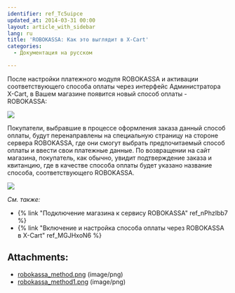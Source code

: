 ```yaml
---
identifier: ref_Tc5uipce
updated_at: 2014-03-31 00:00
layout: article_with_sidebar
lang: ru
title: 'ROBOKASSA: Как это выглядит в X-Cart'
categories:
  - Документация на русском

---
```



После настройки платежного модуля ROBOKASSA и активации соответствующего способа оплаты через интерфейс Администратора X-Cart, в Вашем магазине появится новый способ оплаты - ROBOKASSA:

![]({{site.baseurl}}/attachments/7504665/7602400.png)

Покупатели, выбравшие в процессе оформления заказа данный способ оплаты, будут перенаправлены на специальную страницу на стороне сервера ROBOKASSA, где они смогут выбрать предпочитаемый способ оплаты и ввести свои платежные данные. По возвращении на сайт магазина, покупатель, как обычно, увидит подтверждение заказа и квитанцию, где в качестве способа оплаты будет указано название способа, соответствующего ROBOKASSA.

![]({{site.baseurl}}/attachments/7504665/7602401.png)

_См. также:_

*   {% link "Подключение магазина к сервису ROBOKASSA" ref_nPhzIbb7 %}
*   {% link "Включение и настройка способа оплаты через ROBOKASSA в X-Cart" ref_MGJHxoN6 %}

## Attachments:

* [robokassa_method.png]({{site.baseurl}}/attachments/7504665/7602400.png) (image/png)
* [robokassa_method1.png]({{site.baseurl}}/attachments/7504665/7602401.png) (image/png)